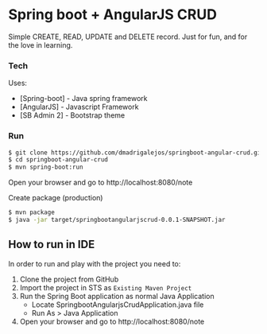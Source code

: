 # Spring boot + AngularJS CRUD

Simple CREATE, READ, UPDATE and DELETE record.
Just for fun, and for the love in learning.

### Tech

Uses:

* [Spring-boot] - Java spring framework
* [AngularJS] - Javascript Framework
* [SB Admin 2] - Bootstrap theme

### Run

```sh
$ git clone https://github.com/dmadrigalejos/springboot-angular-crud.git
$ cd springboot-angular-crud
$ mvn spring-boot:run
```

Open your browser and go to http://localhost:8080/note

Create package (production)

```sh
$ mvn package
$ java -jar target/springbootangularjscrud-0.0.1-SNAPSHOT.jar
```

## How to run in IDE
In order to run and play with the project you need to:
1. Clone the project from GitHub
2. Import the project in STS as `Existing Maven Project`
4. Run the Spring Boot application as normal Java Application
    - Locate SpringbootAngularjsCrudApplication.java file
    - Run As > Java Application
5. Open your browser and go to http://localhost:8080/note